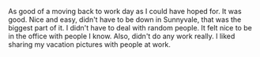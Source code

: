 As good of a moving back to work day as I could have hoped for. It was good. Nice and easy, didn't have to be down in Sunnyvale, that was the biggest part of it. I didn't have to deal with random people. It felt nice to be in the office with people I know. Also, didn't do any work really. I liked sharing my vacation pictures with people at work.
